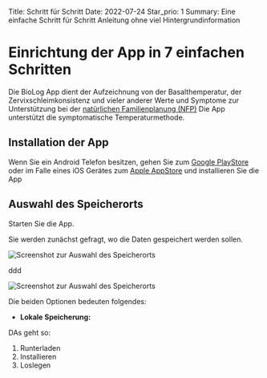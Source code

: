 Title: Schritt für Schritt
Date: 2022-07-24
Star_prio: 1
Summary: Eine einfache Schritt für Schritt Anleitung ohne viel Hintergrundinformation

# Einrichtung der App in 7 einfachen Schritten

Die BioLog App dient der Aufzeichnung von der Basalthemperatur, der Zervixschleimkonsistenz und vieler anderer Werte und Symptome zur Unterstützung bei der [natürlichen Familienplanung (NFP)](https://www.familienplanung.de/verhuetung/verhuetungsmethoden/natuerliche-methoden-der-familienplanung-nfp/) 
Die App unterstützt die symptomatische Temperaturmethode.

## Installation der App
Wenn Sie ein Android Telefon besitzen, gehen Sie zum [Google PlayStore](https://play.Google.com) oder im Falle eines iOS Gerätes zum [Apple AppStore](https://store.Apple.com) und installieren Sie die App

## Auswahl des Speicherorts

Starten Sie die App. 

Sie werden zunächst gefragt, wo die Daten gespeichert werden sollen.

<div class="container text-center">
    <div class="row justify-content-center">
        <div class="col-4 col-sm-12 align-items-center">
            <img src="{filename}../images/screenshot_setup_1.jpeg" class="max-width:100%" alt="Screenshot zur Auswahl des Speicherorts" />
        </div>
    </div>
</div>


ddd

![Screenshot zur Auswahl des Speicherorts]({filename}../images/screenshot_setup_1.jpeg)


Die beiden Optionen bedeuten folgendes:

* **Lokale Speicherung:** 
   

DAs geht so:

1. Runterladen
1. Installieren
1. Loslegen

